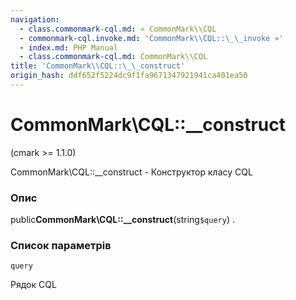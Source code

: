 ```yaml
---
navigation:
  - class.commonmark-cql.md: « CommonMark\\CQL
  - commonmark-cql.invoke.md: 'CommonMark\\CQL::\_\_invoke »'
  - index.md: PHP Manual
  - class.commonmark-cql.md: CommonMark\\CQL
title: 'CommonMark\\CQL::\_\_construct'
origin_hash: ddf652f5224dc9f1fa9671347921941ca401ea50
---
```

# CommonMark\\CQL::\_\_construct

(cmark >= 1.1.0)

CommonMark\\CQL::\_\_construct - Конструктор класу CQL

### Опис

public**CommonMark\\CQL::\_\_construct**(string`$query`) .

### Список параметрів

`query`

Рядок CQL
